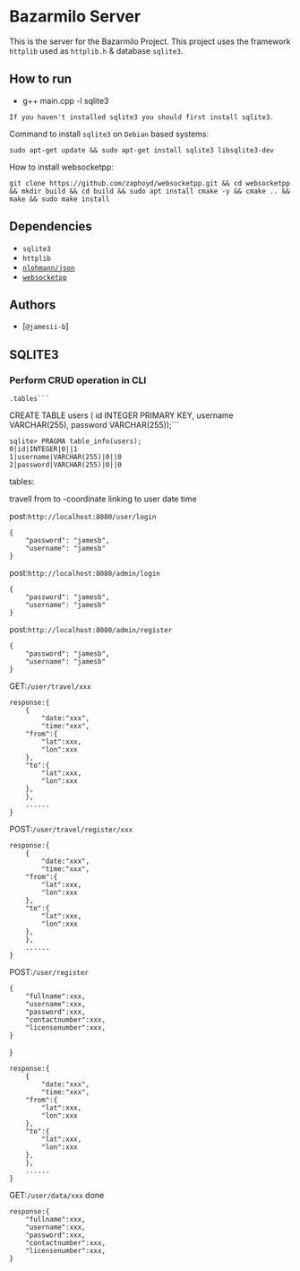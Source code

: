 # Bazarmilo Server
This is the server for the Bazarmilo Project. This project uses the framework `httplib` used as `httplib.h` & database `sqlite3`.

## How to run
- g++ main.cpp  -l sqlite3
```
If you haven't installed sqlite3 you should first install sqlite3.
```
Command to install `sqlite3` on `Debian` based systems:
```
sudo apt-get update && sudo apt-get install sqlite3 libsqlite3-dev
```
How to install websocketpp:
```
git clone https://github.com/zaphoyd/websocketpp.git && cd websocketpp && mkdir build && cd build && sudo apt install cmake -y && cmake .. && make && sudo make install
```

## Dependencies
- `sqlite3`
- `httplib`
- [`nlohmann/json`]("https://github.com/nlohmann/json/blob/develop/single_include/nlohmann/json.hpp")
- [`websocketpp`]("https://github.com/zaphoyd/websocketpp.git")


## Authors
- [`@jamesii-b`]


## SQLITE3

### Perform CRUD operation in CLI

```
.tables```

```
CREATE TABLE users ( id INTEGER PRIMARY KEY,
    username VARCHAR(255),
    password VARCHAR(255));```
```
sqlite> PRAGMA table_info(users);
0|id|INTEGER|0||1
1|username|VARCHAR(255)|0||0
2|password|VARCHAR(255)|0||0
```

tables:

travell
    from to -coordinate
    linking to user
    date
    time


post:`http://localhost:8080/user/login`
```
{
    "password": "jamesb",
    "username": "jamesb"
}
```

post:`http://localhost:8080/admin/login`
```
{
    "password": "jamesb",
    "username": "jamesb"
}
```
post:`http://localhost:8080/admin/register`
```
{
    "password": "jamesb",
    "username": "jamesb"
}
```
GET:`/user/travel/xxx` 
```
response:{
    {
        "date:"xxx",
        "time:"xxx",
    "from":{
        "lat":xxx,
        "lon":xxx
    },
    "to":{
        "lat":xxx,
        "lon":xxx
    },
    },
    ......
}
```
POST:`/user/travel/register/xxx` 
```
response:{
    {
        "date:"xxx",
        "time:"xxx",
    "from":{
        "lat":xxx,
        "lon":xxx
    },
    "to":{
        "lat":xxx,
        "lon":xxx
    },
    },
    ......
}
```
POST:`/user/register` 
```
{
    "fullname":xxx,
    "username":xxx,
    "password":xxx,
    "contactnumber":xxx,
    "licensenumber":xxx,
}
```
}


```
response:{
    {
        "date:"xxx",
        "time:"xxx",
    "from":{
        "lat":xxx,
        "lon":xxx
    },
    "to":{
        "lat":xxx,
        "lon":xxx
    },
    },
    ......
}
```


GET:`/user/data/xxx` done
```
response:{
    "fullname":xxx,
    "username":xxx,
    "password":xxx,
    "contactnumber":xxx,
    "licensenumber":xxx,
}
```